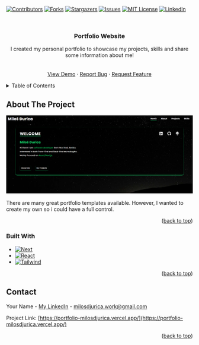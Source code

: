 <!-- Improved compatibility of back to top link: See: https://github.com/milosdjurica/portfolio/pull/73 -->

<a name="readme-top"></a>

<!--
*** Thanks for checking out the portfolio. If you have a suggestion
*** that would make this better, please fork the repo and create a pull request
*** or simply open an issue with the tag "enhancement".
*** Don't forget to give the project a star!
*** Thanks again! Now go create something AMAZING! :D
-->

<!-- PROJECT SHIELDS -->
<!--
*** I'm using markdown "reference style" links for readability.
*** Reference links are enclosed in brackets [ ] instead of parentheses ( ).
*** See the bottom of this document for the declaration of the reference variables
*** for contributors-url, forks-url, etc. This is an optional, concise syntax you may use.
*** https://www.markdownguide.org/basic-syntax/#reference-style-links
-->

[![Contributors][contributors-shield]][contributors-url]
[![Forks][forks-shield]][forks-url]
[![Stargazers][stars-shield]][stars-url]
[![Issues][issues-shield]][issues-url]
[![MIT License][license-shield]][license-url]
[![LinkedIn][linkedin-shield]][linkedin-url]

<!-- PROJECT LOGO -->
<br />
<div align="center">
  <!-- <a href="https://github.com/milosdjurica/portfolio">
    <img src="images/logo.png" alt="Logo" width="80" height="80">
  </a> -->

  <h3 align="center">Portfolio Website</h3>

  <p align="center">
    I created my personal portfolio to showcase my projects, skills and share some information about me!
    <br />
    <!-- <a href="https://github.com/milosdjurica/portfolio"><strong>Explore the docs »</strong></a> -->
    <br />
    <br />
    <a href="https://portfolio-milosdjurica.vercel.app/">View Demo</a>
    ·
    <a href="https://github.com/milosdjurica/portfolio/issues">Report Bug</a>
    ·
    <a href="https://github.com/milosdjurica/portfolio/issues">Request Feature</a>
  </p>
</div>

<!-- TABLE OF CONTENTS -->
<details>
  <summary>Table of Contents</summary>
  <ol>
    <li>
      <a href="#about-the-project">About The Project</a>
      <ul>
        <li><a href="#built-with">Built With</a></li>
      </ul>
    </li>
    <li><a href="#contact">Contact</a></li>
  </ol>
</details>

<!-- ABOUT THE PROJECT -->

## About The Project

[![My Personal Portfolio Website][product-screenshot]](https://portfolio-milosdjurica.vercel.app/)

There are many great portfolio templates available. However, I wanted to create my own so i could have a full control.

<p align="right">(<a href="#readme-top">back to top</a>)</p>

### Built With

- [![Next][Next.js]][Next-url]
- [![React][React.js]][React-url]
- [![Tailwind][TailwindCSS]][Tailwind-url]

<p align="right">(<a href="#readme-top">back to top</a>)</p>

<!-- CONTACT -->

## Contact

Your Name - [My LinkedIn](https://www.linkedin.com/in/milosdjurica/) - milosdjurica.work@gmail.com

Project Link: [https://portfolio-milosdjurica.vercel.app/](https://portfolio-milosdjurica.vercel.app/)

<p align="right">(<a href="#readme-top">back to top</a>)</p>

<!-- ACKNOWLEDGMENTS -->

<!-- MARKDOWN LINKS & IMAGES -->
<!-- https://www.markdownguide.org/basic-syntax/#reference-style-links -->

[contributors-shield]: https://img.shields.io/github/contributors/milosdjurica/portfolio.svg?style=for-the-badge
[contributors-url]: https://github.com/milosdjurica/portfolio/graphs/contributors
[forks-shield]: https://img.shields.io/github/forks/milosdjurica/portfolio.svg?style=for-the-badge
[forks-url]: https://github.com/milosdjurica/portfolio/network/members
[stars-shield]: https://img.shields.io/github/stars/milosdjurica/portfolio.svg?style=for-the-badge
[stars-url]: https://github.com/milosdjurica/portfolio/stargazers
[issues-shield]: https://img.shields.io/github/issues/milosdjurica/portfolio.svg?style=for-the-badge
[issues-url]: https://github.com/milosdjurica/portfolio/issues
[license-shield]: https://img.shields.io/github/license/milosdjurica/portfolio.svg?style=for-the-badge
[license-url]: https://github.com/milosdjurica/portfolio/blob/master/LICENSE.txt
[linkedin-shield]: https://img.shields.io/badge/-LinkedIn-black.svg?style=for-the-badge&logo=linkedin&colorB=555
[linkedin-url]: https://linkedin.com/in/milosdjurica
[product-screenshot]: public/assets/portfolio/home.png
[Next.js]: https://img.shields.io/badge/next.js-000000?style=for-the-badge&logo=nextdotjs&logoColor=white
[Next-url]: https://nextjs.org/
[React.js]: https://img.shields.io/badge/React-20232A?style=for-the-badge&logo=react&logoColor=61DAFB
[React-url]: https://reactjs.org/
[Vue.js]: https://img.shields.io/badge/Vue.js-35495E?style=for-the-badge&logo=vuedotjs&logoColor=4FC08D
[Vue-url]: https://vuejs.org/
[Angular.io]: https://img.shields.io/badge/Angular-DD0031?style=for-the-badge&logo=angular&logoColor=white
[Angular-url]: https://angular.io/
[Svelte.dev]: https://img.shields.io/badge/Svelte-4A4A55?style=for-the-badge&logo=svelte&logoColor=FF3E00
[Svelte-url]: https://svelte.dev/
[Laravel.com]: https://img.shields.io/badge/Laravel-FF2D20?style=for-the-badge&logo=laravel&logoColor=white
[Laravel-url]: https://laravel.com
[TailwindCSS]: https://img.shields.io/badge/tailwind-css-blue?style=for-the-badge&logo=tailwind-css
[Tailwind-url]: https://tailwindcss.com/
[JQuery.com]: https://img.shields.io/badge/jQuery-0769AD?style=for-the-badge&logo=jquery&logoColor=white
[JQuery-url]: https://jquery.com
